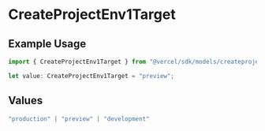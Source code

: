 # CreateProjectEnv1Target

## Example Usage

```typescript
import { CreateProjectEnv1Target } from "@vercel/sdk/models/createprojectenvop.js";

let value: CreateProjectEnv1Target = "preview";
```

## Values

```typescript
"production" | "preview" | "development"
```